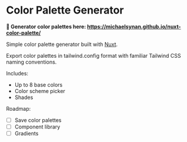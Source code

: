 # Color Palette Generator 
**🌈 Generator color palettes here: https://michaelsynan.github.io/nuxt-color-palette/**

Simple color palette generator built with [Nuxt](https://nuxt.com). 

Export color palettes in tailwind.config format with familiar Tailwind CSS naming conventions.

Includes: 
- Up to 8 base colors
- Color scheme picker 
- Shades

Roadmap:
- [ ] Save color palettes
- [ ] Component library
- [ ] Gradients
